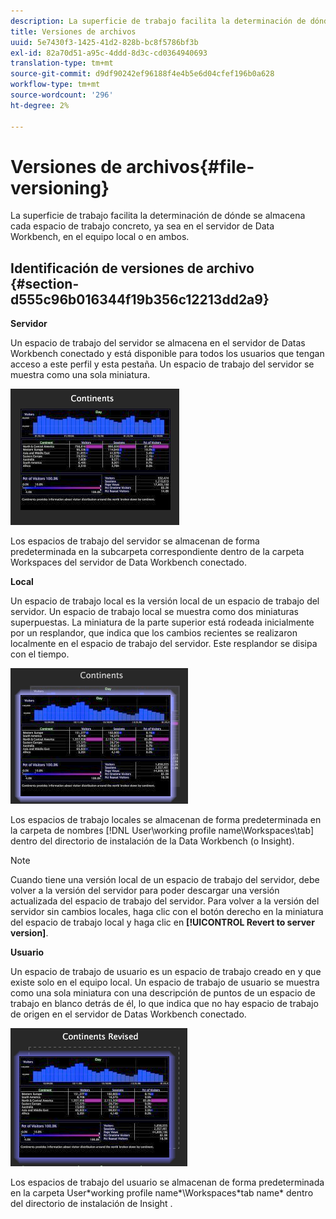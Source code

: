 ```yaml
---
description: La superficie de trabajo facilita la determinación de dónde se almacena cada espacio de trabajo concreto, ya sea en el servidor de Data Workbench, en el equipo local o en ambos.
title: Versiones de archivos
uuid: 5e7430f3-1425-41d2-828b-bc8f5786bf3b
exl-id: 82a70d51-a95c-4ddd-8d3c-cd0364940693
translation-type: tm+mt
source-git-commit: d9df90242ef96188f4e4b5e6d04cfef196b0a628
workflow-type: tm+mt
source-wordcount: '296'
ht-degree: 2%

---
```


# Versiones de archivos{#file-versioning}

La superficie de trabajo facilita la determinación de dónde se almacena cada espacio de trabajo concreto, ya sea en el servidor de Data Workbench, en el equipo local o en ambos.

## Identificación de versiones de archivo {#section-d555c96b016344f19b356c12213dd2a9}

**Servidor**

Un espacio de trabajo del servidor se almacena en el servidor de Datas Workbench conectado y está disponible para todos los usuarios que tengan acceso a este perfil y esta pestaña. Un espacio de trabajo del servidor se muestra como una sola miniatura.

![](assets/wsp_thumb_server.png)

Los espacios de trabajo del servidor se almacenan de forma predeterminada en la subcarpeta correspondiente dentro de la carpeta Workspaces del servidor de Data Workbench conectado.

**Local**

Un espacio de trabajo local es la versión local de un espacio de trabajo del servidor. Un espacio de trabajo local se muestra como dos miniaturas superpuestas. La miniatura de la parte superior está rodeada inicialmente por un resplandor, que indica que los cambios recientes se realizaron localmente en el espacio de trabajo del servidor. Este resplandor se disipa con el tiempo.

![](assets/wsp_thumb_local.png)

Los espacios de trabajo locales se almacenan de forma predeterminada en la carpeta de nombres [!DNL User\working profile name\Workspaces\tab] dentro del directorio de instalación de la Data Workbench (o Insight).

>[!NOTE]
>
>Cuando tiene una versión local de un espacio de trabajo del servidor, debe volver a la versión del servidor para poder descargar una versión actualizada del espacio de trabajo del servidor. Para volver a la versión del servidor sin cambios locales, haga clic con el botón derecho en la miniatura del espacio de trabajo local y haga clic en **[!UICONTROL Revert to server version]**.

**Usuario**

Un espacio de trabajo de usuario es un espacio de trabajo creado en y que existe solo en el equipo local. Un espacio de trabajo de usuario se muestra como una sola miniatura con una descripción de puntos de un espacio de trabajo en blanco detrás de él, lo que indica que no hay espacio de trabajo de origen en el servidor de Datas Workbench conectado.

![](assets/wsp_thumb_user.png)

Los espacios de trabajo del usuario se almacenan de forma predeterminada en la carpeta User\*working profile name*\Workspaces\*tab name* dentro del directorio de instalación de Insight .

